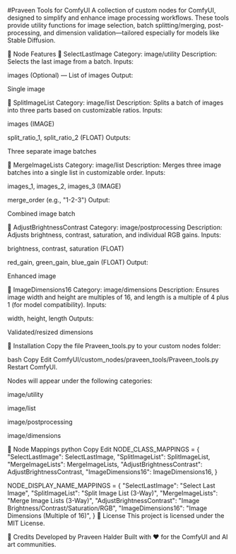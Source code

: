 #Praveen Tools for ComfyUI
A collection of custom nodes for ComfyUI, designed to simplify and enhance image processing workflows. These tools provide utility functions for image selection, batch splitting/merging, post-processing, and dimension validation—tailored especially for models like Stable Diffusion.

🧩 Node Features
📌 SelectLastImage
Category: image/utility
Description: Selects the last image from a batch.
Inputs:

images (Optional) — List of images
Output:

Single image

📌 SplitImageList
Category: image/list
Description: Splits a batch of images into three parts based on customizable ratios.
Inputs:

images (IMAGE)

split_ratio_1, split_ratio_2 (FLOAT)
Outputs:

Three separate image batches

📌 MergeImageLists
Category: image/list
Description: Merges three image batches into a single list in customizable order.
Inputs:

images_1, images_2, images_3 (IMAGE)

merge_order (e.g., "1-2-3")
Output:

Combined image batch

📌 AdjustBrightnessContrast
Category: image/postprocessing
Description: Adjusts brightness, contrast, saturation, and individual RGB gains.
Inputs:

brightness, contrast, saturation (FLOAT)

red_gain, green_gain, blue_gain (FLOAT)
Output:

Enhanced image

📌 ImageDimensions16
Category: image/dimensions
Description: Ensures image width and height are multiples of 16, and length is a multiple of 4 plus 1 (for model compatibility).
Inputs:

width, height, length
Outputs:

Validated/resized dimensions

🔧 Installation
Copy the file Praveen_tools.py to your custom nodes folder:

bash
Copy
Edit
ComfyUI/custom_nodes/praveen_tools/Praveen_tools.py
Restart ComfyUI.

Nodes will appear under the following categories:

image/utility

image/list

image/postprocessing

image/dimensions

📁 Node Mappings
python
Copy
Edit
NODE_CLASS_MAPPINGS = {
    "SelectLastImage": SelectLastImage,
    "SplitImageList": SplitImageList,
    "MergeImageLists": MergeImageLists,
    "AdjustBrightnessContrast": AdjustBrightnessContrast,
    "ImageDimensions16": ImageDimensions16,
}

NODE_DISPLAY_NAME_MAPPINGS = {
    "SelectLastImage": "Select Last Image",
    "SplitImageList": "Split Image List (3-Way)",
    "MergeImageLists": "Merge Image Lists (3-Way)",
    "AdjustBrightnessContrast": "Image Brightness/Contrast/Saturation/RGB",
    "ImageDimensions16": "Image Dimensions (Multiple of 16)",
}
📜 License
This project is licensed under the MIT License.

🙌 Credits
Developed by Praveen Halder
Built with ❤️ for the ComfyUI and AI art communities.
